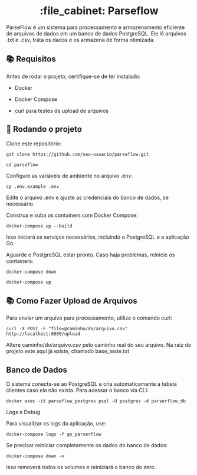 <h1 align="center">:file_cabinet: Parseflow</h1>

ParseFlow é um sistema para processamento e armazenamento eficiente de arquivos de dados em um banco de dados PostgreSQL. Ele lê arquivos .txt e .csv, trata os dados e os armazena de forma otimizada.

## :books: Requisitos

Antes de rodar o projeto, certifique-se de ter instalado:

* Docker

* Docker Compose

* curl para testes de upload de arquivos

## :rocket: Rodando o projeto

Clone este repositório:

```
git clone https://github.com/seu-usuario/parseflow.git
```

```
cd parseflow
```

Configure as variáveis de ambiente no arquivo .env:

```
cp .env.example .env
```

Edite o arquivo .env e ajuste as credenciais do banco de dados, se necessário.

Construa e suba os containers com Docker Compose:

```
docker-compose up --build
```

Isso iniciará os serviços necessários, incluindo o PostgreSQL e a aplicação Go.

Aguarde o PostgreSQL estar pronto. Caso haja problemas, reinicie os containers:

```
docker-compose down
```

```
docker-compose up
```

## :books: Como Fazer Upload de Arquivos

Para enviar um arquivo para processamento, utilize o comando curl:

```
curl -X POST -F "file=@caminho/do/arquivo.csv" http://localhost:8080/upload
```

Altere caminho/do/arquivo.csv pelo caminho real do seu arquivo.
Na raiz do projeto este aqui já existe, chamado base_teste.txt


## Banco de Dados

O sistema conecta-se ao PostgreSQL e cria automaticamente a tabela clientes caso ela não exista. Para acessar o banco via CLI:

```
docker exec -it parseflow_postgres psql -U postgres -d parserflow_db
```

Logs e Debug

Para visualizar os logs da aplicação, use:

```
docker-compose logs -f go_parserflow
```

Se precisar reiniciar completamente os dados do banco de dados:


```
docker-compose down -v
```

Isso removerá todos os volumes e reiniciará o banco do zero.